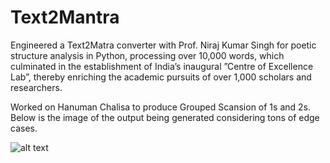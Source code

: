 # Text2Mantra
Engineered a Text2Matra converter with Prof. Niraj Kumar Singh for poetic structure analysis in Python, processing over 10,000 words, which culminated in the establishment of India’s inaugural ”Centre of Excellence Lab”, thereby enriching the academic pursuits of over 1,000 scholars and researchers.

Worked on Hanuman Chalisa to produce Grouped Scansion of 1s and 2s.
Below is the image of the output being generated considering tons of edge cases.

![alt text]()

